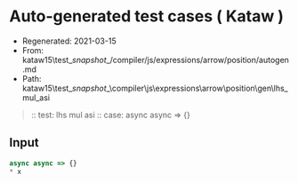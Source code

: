 # Auto-generated test cases ( Kataw )
- Regenerated: 2021-03-15
- From: kataw15\test\__snapshot__/compiler/js/expressions/arrow/position/autogen.md
- Path: kataw15\test\__snapshot__\compiler\js\expressions\arrow\position\gen\lhs_mul_asi
> :: test: lhs mul asi
> :: case: async async => {}
## Input

`````js
async async => {}
* x
`````
